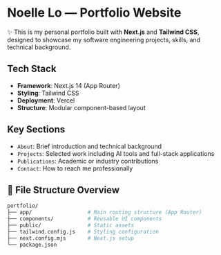 # Noelle Lo — Portfolio Website

✨ This is my personal portfolio built with **Next.js** and **Tailwind CSS**, designed to showcase my software engineering projects, skills, and technical background.

## Tech Stack

- **Framework**: Next.js 14 (App Router)
- **Styling**: Tailwind CSS
- **Deployment**: Vercel
- **Structure**: Modular component-based layout

## Key Sections

- `About`: Brief introduction and technical background
- `Projects`: Selected work including AI tools and full-stack applications
- `Publications`: Academic or industry contributions
- `Contact`: How to reach me professionally

## 📁 File Structure Overview

```bash
portfolio/
├── app/                  # Main routing structure (App Router)
├── components/           # Reusable UI components
├── public/               # Static assets
├── tailwind.config.js    # Styling configuration
├── next.config.mjs       # Next.js setup
└── package.json
